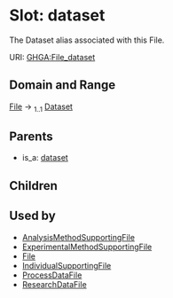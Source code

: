 
# Slot: dataset


The Dataset alias associated with this File.

URI: [GHGA:File_dataset](https://w3id.org/GHGA/File_dataset)


## Domain and Range

[File](File.md) &#8594;  <sub>1..1</sub> [Dataset](Dataset.md)

## Parents

 *  is_a: [dataset](dataset.md)

## Children


## Used by

 * [AnalysisMethodSupportingFile](AnalysisMethodSupportingFile.md)
 * [ExperimentalMethodSupportingFile](ExperimentalMethodSupportingFile.md)
 * [File](File.md)
 * [IndividualSupportingFile](IndividualSupportingFile.md)
 * [ProcessDataFile](ProcessDataFile.md)
 * [ResearchDataFile](ResearchDataFile.md)
